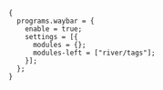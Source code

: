 ```nix{config, pkgs, ...}:
{
  programs.waybar = {
    enable = true;
    settings = [{
      modules = {};
      modules-left = ["river/tags"];
    }];
  };
}
```
